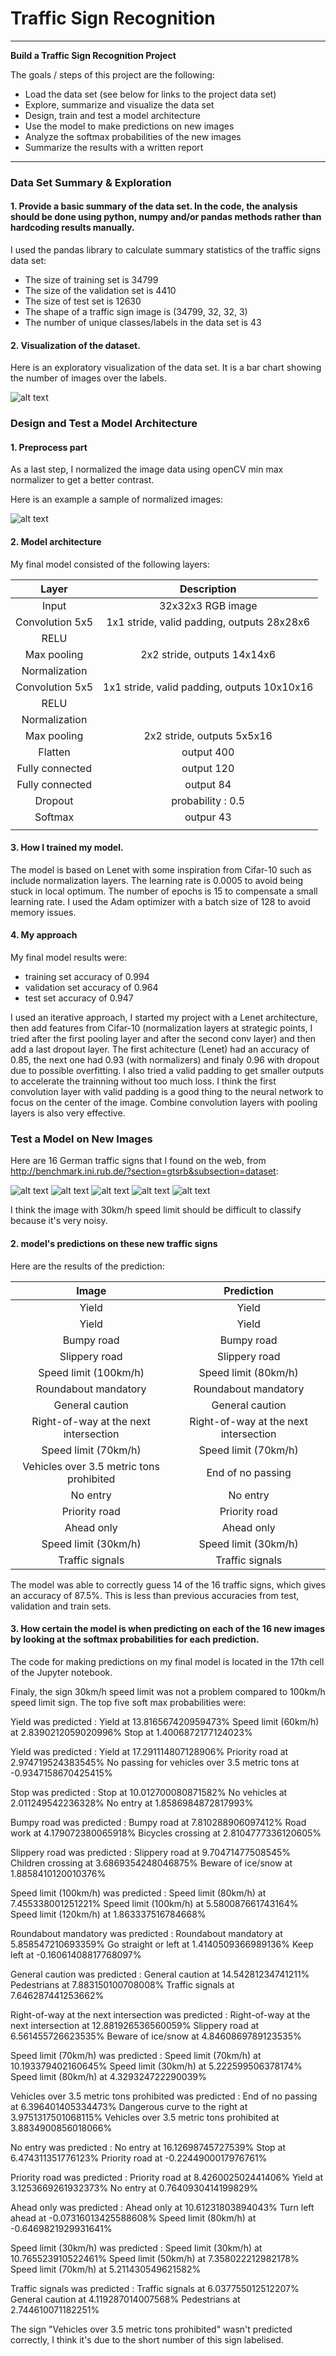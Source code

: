 # **Traffic Sign Recognition** 

---

**Build a Traffic Sign Recognition Project**

The goals / steps of this project are the following:
* Load the data set (see below for links to the project data set)
* Explore, summarize and visualize the data set
* Design, train and test a model architecture
* Use the model to make predictions on new images
* Analyze the softmax probabilities of the new images
* Summarize the results with a written report


[//]: # (Image References)

[image1]: ./report/bar.png "Visualization"
[image4]: ./traffic-signs-news/00000_00014.jpg "Traffic Sign 1"
[image5]: ./traffic-signs-news/00000_00023.jpg "Traffic Sign 2"
[image6]: ./traffic-signs-news/00001_00017.jpg "Traffic Sign 3"
[image7]: ./traffic-signs-news/00004_00019.jpg "Traffic Sign 4"
[image8]: ./traffic-signs-news/2.png "Traffic Sign 5"
[image9]: ./traffic-signs-news/00005_00000.jpg "Traffic Sign 6"
[image10]: ./traffic-signs-news/00005_00003.jpg "Traffic Sign 7"
[image11]: ./traffic-signs-news/00005_00029.jpg "Traffic Sign 8"
[image12]: ./traffic-signs-news/00006_00026.jpg "Traffic Sign 9"
[image13]: ./traffic-signs-news/00006_00028.jpg "Traffic Sign 10"
[image14]: ./traffic-signs-news/00008_00012.jpg "Traffic Sign 11"
[image15]: ./traffic-signs-news/00009_00029.jpg "Traffic Sign 12"
[image16]: ./traffic-signs-news/00012_00018.jpg "Traffic Sign 13"
[image17]: ./traffic-signs-news/00020_00024.jpg "Traffic Sign 14"
[image18]: ./traffic-signs-news/00023_00026.jpg "Traffic Sign 15"
[image19]: ./traffic-signs-news/00025_00025.jpg "Traffic Sign 16"
[image20]: ./report/norma.png "Normalized data"
[image21]: ./report/data.png "Raw data"
[image22]: ./traffic-signs-news/00025_00025.jpg "To"
[image22]: ./traffic-signs-news/00025_00025.jpg "To"

---

### Data Set Summary & Exploration

#### 1. Provide a basic summary of the data set. In the code, the analysis should be done using python, numpy and/or pandas methods rather than hardcoding results manually.

I used the pandas library to calculate summary statistics of the traffic
signs data set:

* The size of training set is 34799
* The size of the validation set is 4410
* The size of test set is 12630
* The shape of a traffic sign image is (34799, 32, 32, 3)
* The number of unique classes/labels in the data set is 43

#### 2. Visualization of the dataset.

Here is an exploratory visualization of the data set. It is a bar chart showing the number of images over the labels.

![alt text][image1]

### Design and Test a Model Architecture

#### 1. Preprocess part

As a last step, I normalized the image data using openCV min max normalizer to get a better contrast.

Here is an example a sample of normalized images:

![alt text][image20]


#### 2. Model architecture

My final model consisted of the following layers:

| Layer         		|     Description	        					| 
|:---------------------:|:---------------------------------------------:| 
| Input         		| 32x32x3 RGB image   							|
| Convolution 5x5     	| 1x1 stride, valid padding, outputs 28x28x6 	|
| RELU					|												|
| Max pooling	      	| 2x2 stride,  outputs 14x14x6 				    |
| Normalization  		|         									    |
| Convolution 5x5     	| 1x1 stride, valid padding, outputs 10x10x16 	|
| RELU					|												|
| Normalization  		|         									    |
| Max pooling	      	| 2x2 stride,  outputs 5x5x16   				|
| Flatten       		| output 400  									|
| Fully connected		| output 120   									|
| Fully connected		| output 84  									|
| Dropout  				| probability : 0.5								|
| Softmax				| outpur 43    									|
|						|												|

#### 3. How I trained my model.

The model is based on Lenet with some inspiration from Cifar-10 such as include normalization layers. The learning rate is 0.0005 to avoid being stuck in local optimum. The number of epochs is 15 to compensate a small learning rate. I used the Adam optimizer with a batch size of 128 to avoid memory issues. 

#### 4. My approach 

My final model results were:
* training set accuracy of 0.994
* validation set accuracy of 0.964 
* test set accuracy of 0.947

I used an iterative approach, I started my project with a Lenet architecture, then add features from Cifar-10 (normalization layers at strategic points, I tried after the first pooling layer and after the second conv layer) and then add a last dropout layer. The first achitecture (Lenet) had an accuracy of 0.85, the next one had 0.93 (with normalizers) and finaly 0.96 with dropout due to possible overfitting. I also tried a valid padding to get smaller outputs to accelerate the trainning without too much loss. I think the first convolution layer with valid padding is a good thing to the neural network to focus on the center of the image. Combine convolution layers with pooling layers is also very effective.

### Test a Model on New Images

Here are 16 German traffic signs that I found on the web, from http://benchmark.ini.rub.de/?section=gtsrb&subsection=dataset:

![alt text][image4] ![alt text][image5] ![alt text][image6] 
![alt text][image7] ![alt text][image8]

I think the image with 30km/h speed limit should be difficult to classify because it's very noisy.

#### 2. model's predictions on these new traffic signs

Here are the results of the prediction:

| Image			        |     Prediction	        					| 
|:---------------------:|:---------------------------------------------:| 
| Yield      			| Yield		   									| 
| Yield      			| Yield		   									| 
| Bumpy road   			| Bumpy road									|
| Slippery road			| Slippery road									|
| Speed limit (100km/h)	| Speed limit (80km/h)			 				|
| Roundabout mandatory	| Roundabout mandatory 							|
| General caution		| General caution 								|
| Right-of-way at the next intersection	| Right-of-way at the next intersection|
| Speed limit (70km/h)	| Speed limit (70km/h) 							|
| Vehicles over 3.5 metric tons prohibited	| End of no passing 		|
| No entry				| No entry 										|
| Priority road	        | Priority road 								|
| Ahead only			| Ahead only 									|
| Speed limit (30km/h)	| Speed limit (30km/h) 							|
| Traffic signals		| Traffic signals 								|



The model was able to correctly guess 14 of the 16 traffic signs, which gives an accuracy of 87.5%. This is less than previous accuracies from test, validation and train sets.

#### 3. How certain the model is when predicting on each of the 16 new images by looking at the softmax probabilities for each prediction. 

The code for making predictions on my final model is located in the 17th cell of the Jupyter notebook.

Finaly, the sign 30km/h speed limit was not a problem compared to 100km/h speed limit sign. The top five soft max probabilities were:

Yield was predicted :
Yield at 13.816567420959473%
Speed limit (60km/h) at 2.8390212059020996%
Stop at 1.4006872177124023%

Yield was predicted :
Yield at 17.291114807128906%
Priority road at 2.974719524383545%
No passing for vehicles over 3.5 metric tons at -0.9347158670425415%

Stop was predicted :
Stop at 10.012700080871582%
No vehicles at 2.011249542236328%
No entry at 1.8586984872817993%

Bumpy road was predicted :
Bumpy road at 7.810288906097412%
Road work at 4.179072380065918%
Bicycles crossing at 2.8104777336120605%

Slippery road was predicted :
Slippery road at 9.70471477508545%
Children crossing at 3.6869354248046875%
Beware of ice/snow at 1.8858410120010376%

Speed limit (100km/h) was predicted :
Speed limit (80km/h) at 7.455338001251221%
Speed limit (100km/h) at 5.580087661743164%
Speed limit (120km/h) at 1.863337516784668%

Roundabout mandatory was predicted :
Roundabout mandatory at 5.858547210693359%
Go straight or left at 1.4140509366989136%
Keep left at -0.16061408817768097%

General caution was predicted :
General caution at 14.54281234741211%
Pedestrians at 7.883150100708008%
Traffic signals at 7.646287441253662%

Right-of-way at the next intersection was predicted :
Right-of-way at the next intersection at 12.881926536560059%
Slippery road at 6.561455726623535%
Beware of ice/snow at 4.8460869789123535%

Speed limit (70km/h) was predicted :
Speed limit (70km/h) at 10.193379402160645%
Speed limit (30km/h) at 5.222599506378174%
Speed limit (80km/h) at 4.329324722290039%

Vehicles over 3.5 metric tons prohibited was predicted :
End of no passing at 6.396401405334473%
Dangerous curve to the right at 3.9751317501068115%
Vehicles over 3.5 metric tons prohibited at 3.8834900856018066%

No entry was predicted :
No entry at 16.12698745727539%
Stop at 6.474311351776123%
Priority road at -0.2244900017976761%

Priority road was predicted :
Priority road at 8.426002502441406%
Yield at 3.1253669261932373%
No entry at 0.7640930414199829%

Ahead only was predicted :
Ahead only at 10.61231803894043%
Turn left ahead at -0.07316013425588608%
Speed limit (80km/h) at -0.6469821929931641%

Speed limit (30km/h) was predicted :
Speed limit (30km/h) at 10.765523910522461%
Speed limit (50km/h) at 7.358022212982178%
Speed limit (70km/h) at 5.211430549621582%

Traffic signals was predicted :
Traffic signals at 6.037755012512207%
General caution at 4.119287014007568%
Pedestrians at 2.744610071182251%

The sign "Vehicles over 3.5 metric tons prohibited" wasn't predicted correctly, I think it's due to the short number of this sign labelised.
